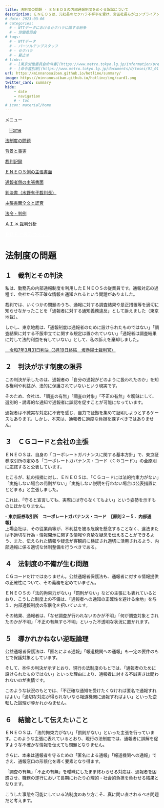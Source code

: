 ```yaml
---
title: 法制度の問題 - ＥＮＥＯＳの内部通報制度をめぐる訴訟について
description: ＥＮＥＯＳは、元社長のセクハラ不祥事を受け、宮田社長らがコンプライアンス徹底を表明しましたが、通報者への「法改正があった」との虚偽通知という問題に正面から向き合っていません。この問題について株主総会で問題提起をします。
# date: 2023-03-06
# categories:
  # - NTTデータにおけるセクハラに関する紛争
  # - 労働委員会
# tags:
  # - NTTデータ
  # - パーソルテンプスタッフ
  # - セクハラ
  # - 雇止め
# links:
  # - [東京労働委員会命令書](https://www.metro.tokyo.lg.jp/information/press/2024/03/2024030701)
  # - [命令書別紙](https://www.metro.tokyo.lg.jp/documents/d/tosei/01_01b_02)
url: https://minnanosaiban.github.io/hotline/summary/
image: https://minnanosaiban.github.io/hotline/img/card1.png
twitter_card: summary
hide:
    - date
    - navigation
    # - toc
# icon: material/home
---
```


<div class="hamburger" onclick="toggleMenu()"> <i class="fa-solid fa-bars"></i> メニュー</div>
<div id="mobileMenu" class="mobile-menu">
<p class="smaller">
<i class="fa-solid fa-house"></i>　<a href="https://minnanosaiban.github.io/hotline/" class="arrow-link">Home</a></p>
<p class="smaller">
<i class="bi bi-chevron-compact-right"></i> <a href="https://minnanosaiban.github.io/hotline/summary/" class="arrow-link">法制度の問題</a></p>
<p class="smaller">
<i class="bi bi-chevron-compact-right"></i> <a href="https://minnanosaiban.github.io/hotline/fact/" class="arrow-link">背景と事実</a></p>
<p class="smaller">
<i class="bi bi-chevron-compact-right"></i> <a href="https://minnanosaiban.github.io/hotline/trial/" class="arrow-link">裁判記録</a></p>
<p class="smaller pad1">
<i class="bi bi-chevron-compact-right"></i> <a href="https://minnanosaiban.github.io/hotline/trial/eneos/" class="arrow-link">ＥＮＥＯＳ側の主張書面</a></p>
<p class="smaller pad1">
<i class="bi bi-chevron-compact-right"></i> <a href="https://minnanosaiban.github.io/hotline/trial/whistleblower/" class="arrow-link">通報者側の主張書面</a></p>
<p class="smaller pad1">
<i class="bi bi-chevron-compact-right"></i> <a href="https://minnanosaiban.github.io/hotline/trial/judgement_2025/" class="arrow-link">判決書（水野有子裁判長）</a></p>
<p class="smaller pad1">
<i class="bi bi-chevron-compact-right"></i> <a href="https://minnanosaiban.github.io/eneos-saiban/argument.html" class="arrow-link">主張書面全文と認否</a></p>
<p class="smaller pad1">
<i class="bi bi-chevron-compact-right"></i> <a href="https://minnanosaiban.github.io/hotline/trial/document/" class="arrow-link">法令・判例</a></p>
<p class="smaller">
<i class="bi bi-chevron-compact-right"></i> <a href="https://minnanosaiban.github.io/hotline/generativeai/" class="arrow-link">ＡＩ ✕ 裁判分析</a></p>
</div>

<p class="base64">
  <a href="https://minnanosaiban.github.io/hotline/summary/summary.pdf"
     target="_blank" class="x-share" style="color: #FFFFFF;">
    <span style="color: var(--md-accent-color) !important;"><b>ＰＤＦ</b></span> で表示
  </a>
  <a href="https://twitter.com/share?url=https://minnanosaiban.github.io/hotline/summary/ &text=法制度の問題 - ＥＮＥＯＳの内部通報制度をめぐる訴訟について"
     target="_blank" class="x-share" style="color: #FFFFFF;">
    <i class="fa-brands fa-x-twitter"></i> でシェア
  </a>
</p>

<div class="width-40 base64" markdown>

# 法制度の問題

## １　裁判とその判決
<p class="margin02">
私は、勤務先の内部通報制度を利用したＥＮＥＯＳの従業員です。通報対応の過程で、会社から不正確な情報を通知されるという問題がありました。
</p>
<p class="margin02">
裁判では、いくつかの問題のうち、通報に対する調査結果や是正措置等を適切に知らせなかったことを「通報者に対する通知義務違反」として訴えました（東京地裁）。
</p>
<p class="margin02">
しかし、東京地裁は、「通報制度は通報者のために設けられたものではない」「調査結果に対する不服申立てに関する規定は置かれていない」「通報者は調査結果に対して法的利益を有していない」として、私の訴えを棄却しました。
</p>
<p class="margin02 smaller">
<a href="https://minnanosaiban.github.io/eneos-saiban/_static/eneos_judgment_2025.03.31.pdf" class="arrow-link" >
<span class="arrow2"><i class="bi bi-file-pdf"></i>　</span>令和7年3月31日判決（3月19日終結　坂巻陽士裁判官）</a>
</p>

## ２　判決が示す制度の限界
<p class="margin02">
この判決が示したのは、通報者の「自分の通報がどのように扱われたのか」を知る権利や利益が、法的に保護されていないという現実です。
</p>
<p class="margin02">
そのため、会社は、「調査の有無」「調査の対象」「不正の有無」を曖昧にして、選別的・誘導的な通知で通報者に誤認を促すことが可能になっています。
</p>
<p class="margin02">
通報者は不誠実な対応に不安を感じ、自力で証拠を集めて証明しようとするケースもあります。しかし、本来は、通報者に過度な負担を課すべきではありません。
</p>

## ３　ＣＧコードと会社の主張
<p class="margin02">
ＥＮＥＯＳは、自身の「コーポレートガバナンスに関する基本方針」で、東京証券取引所の定める「コーポレートガバナンス・コード（ＣＧコード）」の全原則に応諾すると公表しています。
</p>
<p class="margin02">
ところが、私の指摘に対し、ＥＮＥＯＳは、「ＣＧコードには法的拘束力がない」「実施しない場合の罰則がない」「実施しない説明を行わない場合は公表措置にとどまる」と主張しました。
</p>
<p class="margin02">
これは、「守ると宣言しても、実際には守らなくてもよい」という姿勢を示すものにほかなりません。
</p>
<div class="margin02 margin04" markdown>
 - <b>東京証券取引所　コーポレートガバナンス・コード　【原則２－５．内部通報】</b><br>上場会社は、その従業員等が、不利益を被る危険を懸念することなく、違法または不適切な行為・情報開示に関する情報や真摯な疑念を伝えることができるよう、また、伝えられた情報や疑念が客観的に検証され適切に活用されるよう、内部通報に係る適切な体制整備を行うべきである。
</div>

## ４　法制度の不備が生む問題
<p class="margin02">
ＣＧコードだけではありません。公益通報者保護法も、通報者に対する情報提供の正確性について、その義務を定めていません。
</p>
<p class="margin02">
ＥＮＥＯＳの「法的拘束力がない」「罰則がない」などの主張にも表れているとおり、こうした制度上の不備は、「通報者への通知の正確性を避ける余地」を与え、内部通報制度の形骸化を招いています。
</p>
<p class="margin02">
その結果、通報者は、「なぜ調査が行われないのかが不明」「何が調査対象とされたのかが不明」「不正の有無すら不明」といった不透明な状況に置かれます。
</p>

## ５　導かれかねない逆転論理
<p class="margin02">
公益通報者保護法は、「匿名による通報」「報道機関への通報」も一定の要件のもとで保護対象としています。
</p>
<p class="margin02">
そして、本件の判決が示すとおり、現行の法制度のもとでは、「通報者のために設けられたものではない」といった理由により、通報者に対する不誠実さは問われないのが実情です。
</p>
<p class="margin02">
このような状況のもとでは、「不正確な通知を受けたくなければ匿名で通報すればよい」「適切な対応が得られないなら報道機関に通報すればよい」といった逆転した論理が導かれかねません。
</p>

## ６　結論として伝えたいこと
<p class="margin02">
ＥＮＥＯＳは、「法的拘束力がない」「罰則がない」といった主張を行っています。このような主張に表れているとおり、現行の法制度では、通報者に誤解を促すような不確かな情報を伝えても問題となりません。
</p>
<p class="margin02">
さらに、本来は通報者を守るための「匿名による通報」「報道機関への通報」でさえ、通報窓口の形骸化を導く要素となり得ます。
</p>
<p class="margin02">
「調査の有無」「不正の有無」を曖昧にしたまま終わらせる対応は、通報者を困惑させ、職務の遂行において長期にわたり心理的・社会的負担を負わせる結果となります。
</p>
<p class="margin02">
こうした事態を可能にしている法制度のあり方こそ、真に問い直されるべき問題だと考えます。
</p>
</div>
